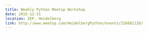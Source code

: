 ```yaml
---
title: Weekly Python Meetup Workshop
date: 2015-12-21
location: ZEP, Heidelberg
link: http://www.meetup.com/HeidelbergPython/events/226881128/
---
```

